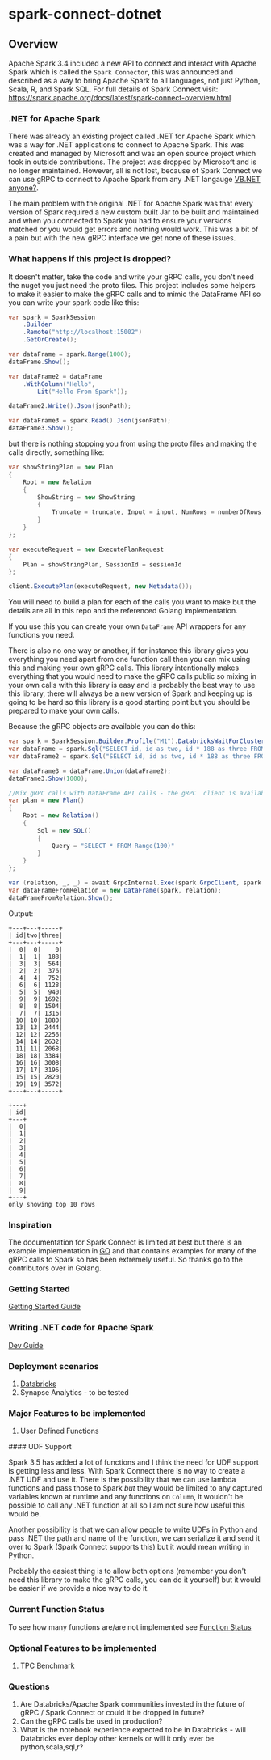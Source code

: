 # spark-connect-dotnet

## Overview

Apache Spark 3.4 included a new API to connect and interact with Apache Spark which is called the `Spark Connector`, this was announced and described as a way to bring Apache Spark to all languages, not just Python, Scala, R, and Spark SQL. For full details of Spark Connect visit: https://spark.apache.org/docs/latest/spark-connect-overview.html

### .NET for Apache Spark

There was already an existing project called .NET for Apache Spark which was a way for .NET applications to connect to Apache Spark. This was created and managed by Microsoft and was an open source project which took in outside contributions. The project was dropped by Microsoft and is no longer maintained. However, all is not lost, because of Spark Connect we can use gRPC to connect to Apache Spark from any .NET langauge [VB.NET anyone?](src/example/basic_example_vb/Program.vb).

The main problem with the original .NET for Apache Spark was that every version of Spark required a new custom built Jar to be built and maintained and when you connected to Spark you had to ensure your versions matched or you would get errors and nothing would work. This was a bit of a pain but with the new gRPC interface we get none of these issues.

### What happens if this project is dropped?

It doesn't matter, take the code and write your gRPC calls, you don't need the nuget you just need the proto files. This project includes some helpers to make it easier to make the gRPC calls and to mimic the DataFrame API so you can write your spark code like this:

```csharp
var spark = SparkSession
    .Builder
    .Remote("http://localhost:15002")
    .GetOrCreate();

var dataFrame = spark.Range(1000);
dataFrame.Show();

var dataFrame2 = dataFrame
    .WithColumn("Hello",
        Lit("Hello From Spark"));

dataFrame2.Write().Json(jsonPath);

var dataFrame3 = spark.Read().Json(jsonPath);
dataFrame3.Show();
```

but there is nothing stopping you from using the proto files and making the calls directly, something like:


```csharp
var showStringPlan = new Plan
{
    Root = new Relation
    {
        ShowString = new ShowString
        {
            Truncate = truncate, Input = input, NumRows = numberOfRows, Vertical = vertical
        }
    }
};

var executeRequest = new ExecutePlanRequest
{
    Plan = showStringPlan, SessionId = sessionId
};

client.ExecutePlan(executeRequest, new Metadata());
```

You will need to build a plan for each of the calls you want to make but the details are all in this repo and the referenced Golang implementation.

If you use this you can create your own `DataFrame` API wrappers for any functions you need.

There is also no one way or another, if for instance this library gives you everything you need apart from one function call then you can mix using this and making your own gRPC calls. This library intentionally makes everything that you would need to make the gRPC calls public so mixing in your own calls with this library is easy and is probably the best way to use this library, there will always be a new version of Spark and keeping up is going to be hard so this library is a good starting point but you should be prepared to make your own calls.

Because the gRPC objects are available you can do this:


```csharp
var spark = SparkSession.Builder.Profile("M1").DatabricksWaitForClusterMaxTime(2).GetOrCreate();
var dataFrame = spark.Sql("SELECT id, id as two, id * 188 as three FROM Range(10)");
var dataFrame2 = spark.Sql("SELECT id, id as two, id * 188 as three FROM Range(20)");

var dataFrame3 = dataFrame.Union(dataFrame2);
dataFrame3.Show(1000);

//Mix gRPC calls with DataFrame API calls - the gRPC  client is available on the SparkSession:
var plan = new Plan()
{
    Root = new Relation()
    {
        Sql = new SQL()
        {
            Query = "SELECT * FROM Range(100)"
        }
    }
};

var (relation, _, _) = await GrpcInternal.Exec(spark.GrpcClient, spark.Host, spark.SessionId, plan, spark.Headers, spark.UserContext, spark.ClientType);
var dataFrameFromRelation = new DataFrame(spark, relation);
dataFrameFromRelation.Show();
```
Output:

```shell
+---+---+-----+
| id|two|three|
+---+---+-----+
|  0|  0|    0|
|  1|  1|  188|
|  3|  3|  564|
|  2|  2|  376|
|  4|  4|  752|
|  6|  6| 1128|
|  5|  5|  940|
|  9|  9| 1692|
|  8|  8| 1504|
|  7|  7| 1316|
| 10| 10| 1880|
| 13| 13| 2444|
| 12| 12| 2256|
| 14| 14| 2632|
| 11| 11| 2068|
| 18| 18| 3384|
| 16| 16| 3008|
| 17| 17| 3196|
| 15| 15| 2820|
| 19| 19| 3572|
+---+---+-----+

+---+
| id|
+---+
|  0|
|  1|
|  2|
|  3|
|  4|
|  5|
|  6|
|  7|
|  8|
|  9|
+---+
only showing top 10 rows

```


### Inspiration

The documentation for Spark Connect is limited at best but there is an example implementation in [GO](https://github.com/apache/spark-connect-go) and that contains examples for many of the gRPC calls to Spark so has been extremely useful. So thanks go to the contributors over in Golang. 

### Getting Started

[Getting Started Guide](docs/getting-started.md)


### Writing .NET code for Apache Spark

[Dev Guide](docs/dev-guide.md)

### Deployment scenarios

1. [Databricks](https://the.agilesql.club/2024/01/using-spark-connect-from-.net-to-run-spark-jobs-on-databricks/)
1. Synapse Analytics - to be tested

### Major Features to be implemented

1. User Defined Functions

#### UDF Support

Spark 3.5 has added a lot of functions and I think the need for UDF support is getting less and less. With Spark Connect there is no way to create a .NET UDF and use it. There is the possibility that we can use lambda functions and pass those to Spark *but* they would be limited to any captured variables known at runtime and any functions on `Column`, it wouldn't be possible to call any .NET function at all so I am not sure how useful this would be. 

Another possibility is that we can allow people to write UDFs in Python and pass .NET the path and name of the function, we can serialize it and send it over to Spark (Spark Connect supports this) but it would mean writing in Python.

Probably the easiest thing is to allow both options (remember you don't need this library to make the gRPC calls, you can do it yourself) but it would be easier if we provide a nice way to do it.

### Current Function Status

To see how many functions are/are not implemented see [Function Status](docs/function-status.md)

### Optional Features to be implemented

1. TPC Benchmark

### Questions

1. Are Databricks/Apache Spark communities invested in the future of gRPC / Spark Connect or could it be dropped in future?
1. Can the gRPC calls be used in production?
1. What is the notebook experience expected to be in Databricks - will Databricks ever deploy other kernels or will it only ever be python,scala,sql,r?
